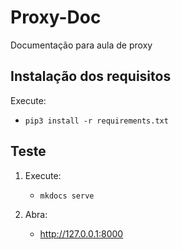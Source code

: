 # Proxy-Doc

Documentação para aula de proxy

## Instalação dos requisitos

Execute:

- `pip3 install -r requirements.txt`

## Teste

1. Execute:

   - `mkdocs serve`

2. Abra:

    - <http://127.0.0.1:8000>


